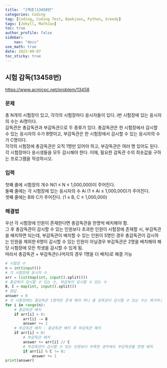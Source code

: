```yaml
---
title:  "[백준]13458번"
categories: Coding
tag: [Coding, Coding Test, Baekjoon, Python, Greedy]
tags: [Jekyll, MathJax]
toc: true
author_profile: false
sidebar:
    nav: "docs"
use_math: true
date: 2023-09-07
toc_sticky: true
---
```


## 시험 감독(13458번)

<https://www.acmicpc.net/problem/13458>

### 문제

총 N개의 시험장이 있고, 각각의 시험장마다 응시자들이 있다. i번 시험장에 있는 응시자의 수는 Ai명이다.   
감독관은 총감독관과 부감독관으로 두 종류가 있다. 총감독관은 한 시험장에서 감시할 수 있는 응시자의 수가 B명이고, 부감독관은 한 시험장에서 감시할 수 있는 응시자의 수가 C명이다.   
각각의 시험장에 총감독관은 오직 1명만 있어야 하고, 부감독관은 여러 명 있어도 된다.   
각 시험장마다 응시생들을 모두 감시해야 한다. 이때, 필요한 감독관 수의 최솟값을 구하는 프로그램을 작성하시오.

### 입력

첫째 줄에 시험장의 개수 N(1 ≤ N ≤ 1,000,000)이 주어진다.   
둘째 줄에는 각 시험장에 있는 응시자의 수 Ai (1 ≤ Ai ≤ 1,000,000)가 주어진다.    
셋째 줄에는 B와 C가 주어진다. (1 ≤ B, C ≤ 1,000,000)

### 해결법

우선 각 시험장에 인원이 존재한다면 총감독관을 한명씩 배치해야 함.   
그 후 총감독관이 감시할 수 있는 인원보다 초과한 인원이 시험장에 존재할 시, 부감독관을 배치하면 되는데, 부감독관이 배치할 수 있는 인원이 5명인 경우 총감독관이 감시하는 인원을 제외한 6명이 감시할 수 있는 인원이 아닐경우 부감독관은 2명을 배치해야 해당 시험장에 모든 학생을 감시할 수 있게 됨.   
따라서 총감독관 + 부감독관(나머지의 경우 1명을 더 배치)로 해결 가능   

```python
# 시험장 수
n = int(input())
# 각 시험장에 응시자 수
arr = list(map(int, input().split()))
# 총감독이 감시할 수 있는 수, 부감독이 감시할 수 있는 수
B, C = map(int, input().split())
# 정답
answer = 0
# 각 시험장에는 총감독은 1명씩은 존재 해야 하니 촘 감독관이 감시할 수 있는 수는 제거하고 부감독관을 배치
for i in range(n):
    # 총감독관 배치
    if arr[i] > 0:
        arr[i] -= B
        answer += 1
    # 부감독관 배치 : 총감독관 배치 후 부감독관 배치
    if arr[i] > 0:
        # 부감독관 배치
        answer += arr[i] // C
        # 부감독관이 감시할 수 있는 인원보다 부족한 경우에도 부감독관을 한명 배치
        if arr[i] % C != 0:
            answer += 1
print(answer)
```



